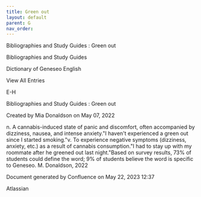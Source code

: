 ```yaml
---
title: Green out
layout: default
parent: G
nav_order:
---
```


Bibliographies and Study Guides : Green out

Bibliographies and Study Guides

Dictionary of Geneseo English

View All Entries

E-H

Bibliographies and Study Guides : Green out

Created by  Mia Donaldson on May 07, 2022

n. A cannabis-induced state of panic and discomfort, often accompanied by dizziness, nausea, and intense anxiety.&quot;I haven't experienced a green out since I started smoking.&quot;v. To experience negative symptoms (dizziness, anxiety, etc.) as a result of cannabis consumption.&quot;I had to stay up with my roommate after he greened out last night.&quot;Based on survey results, 73% of students could define the word; 9% of students believe the word is specific to Geneseo. M. Donaldson, 2022

Document generated by Confluence on May 22, 2023 12:37

Atlassian
